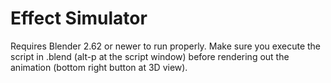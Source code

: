 # Effect Simulator

Requires Blender 2.62 or newer to run properly. Make sure you execute the
script in .blend (alt-p at the script window) before rendering out the
animation (bottom right button at 3D view).

